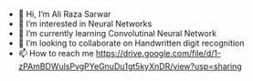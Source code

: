 - 👋 Hi, I’m Ali Raza Sarwar
- 👀 I’m interested in Neural Networks
- 🌱 I’m currently learning Convolutinal Neural Network
- 💞️ I’m looking to collaborate on Handwritten digit recognition 
- 📫 How to reach me https://drive.google.com/file/d/1-zPAmBDWulsPvgPYeGnuDu1gt5kyXnDR/view?usp=sharing

<!---
Alee0009/Alee0009 is a ✨ special ✨ repository because its `README.md` (this file) appears on your GitHub profile.
You can click the Preview link to take a look at your changes.
--->
